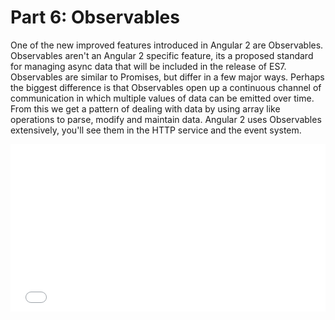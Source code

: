 # Part 6: Observables

One of the new improved features introduced in Angular 2 are Observables. Observables aren't an Angular 2 specific feature, its a proposed standard for managing async data that will be included in the release of ES7. Observables are similar to Promises, but differ in a few major ways. Perhaps the biggest difference is that Observables open up a continuous channel of communication in which multiple values of data can be emitted over time. From this we get a pattern of dealing with data by using array like operations to parse, modify and maintain data. Angular 2 uses Observables extensively, you'll see them in the HTTP service and the event system. 


<iframe height='268' scrolling='no' 
    src='//codepen.io/winkerVSbecks/embed/xZjGZo/?height=268&theme-id=21941&default-tab=result' 
    frameborder='no' 
    allowtransparency='true' 
    allowfullscreen='true' 
    style='width: 100%;'>
</iframe>